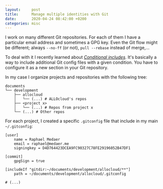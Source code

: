 ```yaml
---
layout:     post
title:      Manage multiple identities with Git
date:       2020-04-24 08:42:00 +0200
categories: misc
---
```


I work on many different Git repositories. For each of them I have a particular email address and sometimes
a GPG key. Even the Git flow might be different; always `--no-ff` (or not), `pull --rebase` instead of merge,...
<!--more-->

To deal with it I recently learned about [_Conditional includes_](https://git-scm.com/docs/git-config#_conditional_includes).
It's basically a way to include additional Git config files with a given condition. You have to configure it as a
new section in your Git repository.

In my case I organize projects and repositories with the following tree:

```
documents
└── development
    ├── allocloud
    │   └── (...) # ALLOcloud's repos
    ├── <project x>
    │   └── (...) # Repos from project x
    └── (...) # Other repos
```

For each project, I created a specific `.gitconfig` file that include in my main `~/.gitconfig`:

```
[user]
    name = Raphael Medaer
    email = raphael@medaer.me
    signingkey = D4D764423DCEA9FC90327C78FE29196052B47DF1

[commit]
    gpgSign = true

[includeIf "gitdir:~/documents/development/allocloud/**"]
    path = ~/documents/development/allocloud/.gitconfig

# (...)
```
